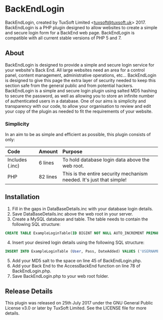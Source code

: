# BackEndLogin
BackEndLogin, created by TuxSoft Limited <[tuxsoft@tuxsoft.uk](mailto:tuxsoft@tuxsoft.uk "Send a message")> 2017.
BackEndLogin is a PHP plugin designed to allow websites to create a simple and secure login form for a BackEnd web page.  BackEndLogin is compatible with all current stable versions of PHP 5 and 7.

## About
BackEndLogin is designed to provide a simple and secure login service for your website's Back End.  All large websites need an area for a control panel, content management, administrative operations, etc...  BackEndLogin is designed to give this page the extra layer of security needed to keep this section safe from the general public and from potential hackers.  BackEndLogin is a simple and secure login plugin using salted MD5 hashing to secure the password, as well as allowing you to store an infinite number of authenticated users in a database.  One of our aims is simplicity and transparency with our code, to allow your organisation to review and edit your copy of the plugin as needed to fit the requirements of your website.

### Simplicity
In an aim to be as simple and efficient as possible, this plugin consists of only:

| Code            | Amount    | Purpose                                                                                      |
|:--------------- |:--------- |:-------------------------------------------------------------------------------------------- |
| Includes (.inc) | 6 lines   | To hold database login data above the web root.                                              |
| PHP             | 82 lines  | This is the entire security mechanism needed.  It's just that simple!                        |

## Installation
1. Fill in the gaps in DataBaseDetails.inc with your database login details.
2. Save DataBaseDetails.inc above the web root in your server.
3. Create a MySQL database and table.  The table needs to contain the following SQL structure: 
```SQL
CREATE TABLE ExampleLoginTable(ID BIGINT NOT NULL AUTO_INCREMENT PRIMARY KEY,User VARCHAR(25) NOT NULL,Pass VARCHAR(100) NOT NULL,DateAdded DATE NOT NULL);
```
4. Insert your desired login details using the following SQL structure: 
```SQL
INSERT INTO ExampleLoginTable (User, Pass, DateAdded) VALUES ('USERNAME', 'HASHED-AND-SALTED-PASSWORD', CURDATE() );
```
5. Add your MD5 salt to the space on line 45 of BackEndLogin.php.
6. Add your Back End to the AccessBackEnd function on line 78 of BackEndLogin.php.
7. Save BackEndLogin.php to your web root folder.

## Release Details
This plugin was released on 25th July 2017 under the GNU General Public License v3.0 or later by TuxSoft Limited.  See the LICENSE file for more details.
